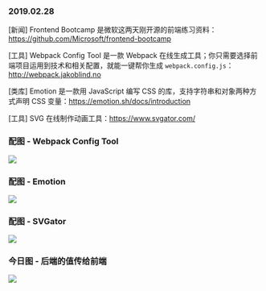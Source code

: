 ### 2019.02.28

[新闻] Frontend Bootcamp 是微软这两天刚开源的前端练习资料：<https://github.com/Microsoft/frontend-bootcamp>

[工具] Webpack Config Tool 是一款 Webpack 在线生成工具；你只需要选择前端项目运用到技术和相关配置，就能一键帮你生成 `webpack.config.js`：<http://webpack.jakoblind.no>

[类库] Emotion 是一款用 JavaScript 编写 CSS 的库，支持字符串和对象两种方式声明 CSS 变量：<https://emotion.sh/docs/introduction>

[工具] SVG 在线制作动画工具：<https://www.svgator.com/>

### 配图 - Webpack Config Tool
![](https://ws1.sinaimg.cn/large/62bfa70bly1g0lwdilifkj22481tmao9.jpg)

### 配图 - Emotion
![](https://ws1.sinaimg.cn/large/62bfa70bly1g0lwlldq0cj21420ju76l.jpg)

### 配图 - SVGator
![](https://ws1.sinaimg.cn/large/62bfa70bly1g0nbgxff72g20go09lqva.gif)

### 今日图 - 后端的值传给前端
![](https://ws1.sinaimg.cn/large/62bfa70bly1g0lx62qmy1g208c0b4nph.gif)
